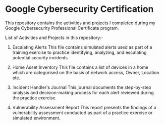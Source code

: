 # Google Cybersecurity Certification
This repository contains the activities and projects I completed during my Google Cybersecurity Professional Certificate program.

List of Activities and Projects in this repository:-
  1. Escalating Alerts
       This file contains simulated alerts used as part of a training exercise to practice identifying, analyzing, and escalating potential security incidents.
     
  2. Home Asset Inventory
       This file contains a list of devices in a home which are categorised on the basis of network access, Owner, Location etc.
     
  3. Incident Handler's Journal
       This journal documents the step-by-step analysis and decision-making process for each alert reviewed during the practice exercise.
     
  4. Vulnerability Assessment Report
       This report presents the findings of a vulnerability assessment conducted as part of a practice exercise or simulated environment.
